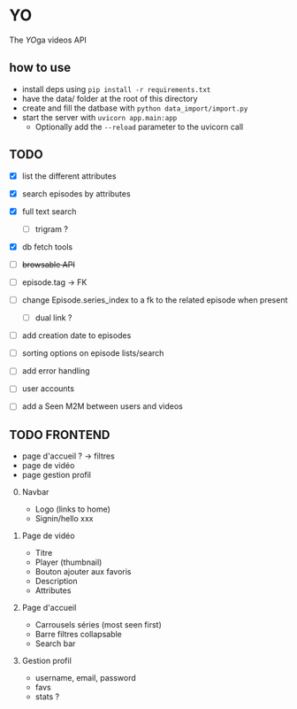 # YO

The *YO*ga videos API

## how to use

- install deps using `pip install -r requirements.txt`
- have the data/ folder at the root of this directory
- create and fill the datbase with `python data_import/import.py`
- start the server with `uvicorn app.main:app`
	- Optionally add the `--reload` parameter to the uvicorn call

## TODO

- [X] list the different attributes
- [X] search episodes by attributes
- [X] full text search
	- [ ] trigram ?
- [X] db fetch tools
- [ ] ~~browsable API~~
- [ ] episode.tag -> FK
- [ ] change Episode.series_index to a fk to the related episode when present
	- [ ] dual link ?
- [ ] add creation date to episodes
- [ ] sorting options on episode lists/search
- [ ] add error handling
- [ ] user accounts
- [ ] add a Seen M2M between users and videos


## TODO FRONTEND
- page d'accueil ?
	-> filtres
- page de vidéo
- page gestion profil


0) Navbar
	- Logo (links to home)
	- Signin/hello xxx

1) Page de vidéo
	- Titre
	- Player (thumbnail)
	- Bouton ajouter aux favoris
	- Description
	- Attributes

2) Page d'accueil
	- Carrousels séries (most seen first)
	- Barre filtres collapsable
	- Search bar

3) Gestion profil
	- username, email, password
	- favs
	- stats ?